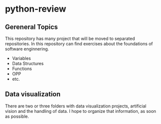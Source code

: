 ﻿# python-review
 ## Gereneral Topics
This repository has many project that will be moved to separated repositories.
In this repository can find exercises about the foundations of software enginnering.
  - Variables
  - Data Structures
  - Functions
  - OPP
  - etc.
## Data visualization
There are two or three folders with data visualization projects, artificial vision and the handling of data.
I hope to organize that information, as soon as possible.

